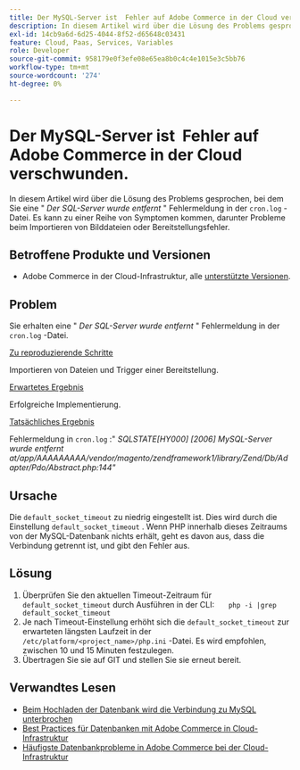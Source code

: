 ```yaml
---
title: Der MySQL-Server ist ​ Fehler auf Adobe Commerce in der Cloud verschwunden.
description: In diesem Artikel wird über die Lösung des Problems gesprochen, bei dem Sie eine Fehlermeldung erhalten, dass der SQL-Server verschwunden ist* in der Datei "cron.log". Es kann zu einer Reihe von Symptomen kommen, darunter Probleme beim Importieren von Bilddateien oder Bereitstellungsfehler.
exl-id: 14cb9a6d-6d25-4044-8f52-d65648c03431
feature: Cloud, Paas, Services, Variables
role: Developer
source-git-commit: 958179e0f3efe08e65ea8b0c4c4e1015e3c5bb76
workflow-type: tm+mt
source-wordcount: '274'
ht-degree: 0%

---
```


# Der MySQL-Server ist &#x200B; Fehler auf Adobe Commerce in der Cloud verschwunden.

In diesem Artikel wird über die Lösung des Problems gesprochen, bei dem Sie eine &quot; *Der SQL-Server wurde entfernt* &quot; Fehlermeldung in der `cron.log` -Datei. Es kann zu einer Reihe von Symptomen kommen, darunter Probleme beim Importieren von Bilddateien oder Bereitstellungsfehler.

## Betroffene Produkte und Versionen

* Adobe Commerce in der Cloud-Infrastruktur, alle [unterstützte Versionen](https://magento.com/sites/default/files/magento-software-lifecycle-policy.pdf).

## Problem

Sie erhalten eine &quot; *Der SQL-Server wurde entfernt* &quot; Fehlermeldung in der `cron.log` -Datei.

<u>Zu reproduzierende Schritte</u>

Importieren von Dateien und Trigger einer Bereitstellung.

<u>Erwartetes Ergebnis</u>

Erfolgreiche Implementierung.

<u>Tatsächliches Ergebnis</u>

Fehlermeldung in `cron.log` :&quot; *SQLSTATE\[HY000\] \[2006\] MySQL-Server wurde entfernt at/app/AAAAAAAAA/vendor/magento/zendframework1/library/Zend/Db/Adapter/Pdo/Abstract.php:144&quot;*

## Ursache

Die `default_socket_timeout` zu niedrig eingestellt ist. Dies wird durch die Einstellung `default_socket_timeout` . Wenn PHP innerhalb dieses Zeitraums von der MySQL-Datenbank nichts erhält, geht es davon aus, dass die Verbindung getrennt ist, und gibt den Fehler aus.

## Lösung

1. Überprüfen Sie den aktuellen Timeout-Zeitraum für `default_socket_timeout` durch Ausführen in der CLI:    ```    php -i |grep default_socket_timeout    ```
1. Je nach Timeout-Einstellung erhöht sich die `default_socket_timeout` zur erwarteten längsten Laufzeit in der `/etc/platform/<project_name>/php.ini` -Datei. Es wird empfohlen, zwischen 10 und 15 Minuten festzulegen.
1. Übertragen Sie sie auf GIT und stellen Sie sie erneut bereit.

## Verwandtes Lesen

* [Beim Hochladen der Datenbank wird die Verbindung zu MySQL unterbrochen](/help/troubleshooting/database/database-upload-loses-connection-to-mysql.md)
* [Best Practices für Datenbanken mit Adobe Commerce in Cloud-Infrastruktur](https://experienceleague.adobe.com/docs/commerce-operations/implementation-playbook/best-practices/planning/database-on-cloud.html)
* [Häufigste Datenbankprobleme in Adobe Commerce bei der Cloud-Infrastruktur](https://experienceleague.adobe.com/docs/commerce-operations/implementation-playbook/best-practices/maintenance/resolve-database-performance-issues.html)
